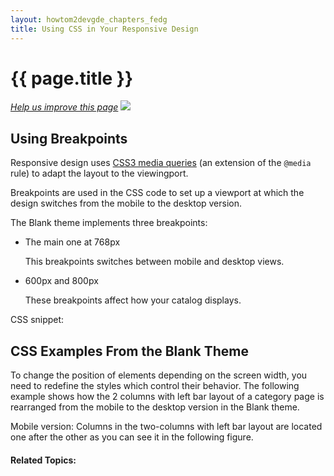 ```yaml
---
layout: howtom2devgde_chapters_fedg
title: Using CSS in Your Responsive Design
---
```

 
<h1 id="fedg_rwd_css">{{ page.title }}</h1>

<p><a href="{{ site.githuburl }}guides/m2fedg/v1.0.0.0/rwd/rwd_css.md" target="_blank"><em>Help us improve this page</em></a>&nbsp;<img src="{{ site.baseurl }}common/images/newWindow.gif"/></p>

<h2 id="fedg_rwd_css_break">Using Breakpoints</h2>

Responsive design uses <a href="http://www.w3.org/TR/css3-mediaqueries/" target="_blank">CSS3 media queries</a> (an extension of the `@media` rule) to adapt the layout to the viewingport. 

Breakpoints are used in the CSS code to set up a viewport at which the design switches from the mobile to the desktop version.

The Blank theme implements three breakpoints:

*	The main one at 768px

	This breakpoints switches between mobile and desktop views. 

*	600px and 800px

	These breakpoints affect how your catalog displays.
	
CSS snippet:

<script src="https://gist.github.com/xcomSteveJohnson/be946288f49b228e04df.js"></script>

<h2 id="fedg_rwd_ex">CSS Examples From the Blank Theme</h2>

To change the position of elements depending on the screen width, you need to redefine the styles which control their behavior. The following example shows how the 2 columns with left bar layout of a category page is rearranged from the mobile to the desktop version in the Blank theme.

Mobile version: Columns in the two-columns with left bar layout are located one after the other as you can see it in the following figure.




#### Related Topics:


